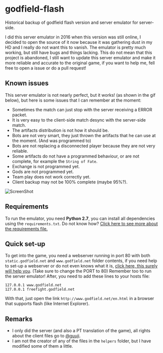 # godfield-flash
Historical backup of godfield flash version and server emulator for server-side.

I did this server emulator in 2016 when this version was still online, I decided to open the source of it now because it was gathering dust in my HD and I really do not want this to vanish. The emulator is pretty much working, but still have bugs and things lacking.
This do not mean that this project is abandoned, I still want to update this server emulator and make it more reliable and accurate to the original game, if you want to help me, fell free to open a issue or do a pull request!

## Known issues
This server emulator is not nearly perfect, but it works! (as shown in the gif below), but here is some issues that I can remember at the moment:
- Sometimes the match can just stop with the server receiving a ERROR packet.
- It is very easy to the client-side match desync with the server-side match.
- The artifacts distribution is not how it should be.
- Bots are not very smart, they just thrown the artifacts that he can use at the moment. (And was programmed to)
- Bots are not replacing a disconnected player because they are not very reliable.
- Some artifacts do not have a programmed behaviour, or are not complete, for example the `String of Fate`.
- Exchange is not programmed yet.
- Gods are not programmed yet.
- Team play does not work correctly yet.
- Client backup may not be 100% complete (maybe 95%?).

![ScreenShot](https://i.imgur.com/JjMTum8.gif)

## Requirements
To run the emulator, you need <b>Python 2.7</b>, you can install all dependencies using the `requirements.txt`. Do not know how? [Click here to see more about the requirements file.](https://pip.pypa.io/en/stable/user_guide/#id12)

## Quick set-up
To get into the game, you need a webserver running in port 80 with both `static.godfield.net` and `www.godfield.net` folder contents, if you need help to set-up a webserver or do not even knows what it is, [click here, this surely will help you](https://stackoverflow.com/questions/45584453/how-to-create-a-simple-http-webserver-in-python). (Take sure to change the PORT to 80)
Remember too to run the server emulator!
After, you need to add these lines to your hosts file:
```
127.0.0.1 www.godfield.net
127.0.0.1 freefight.godfield.net
```
With that, just open the link `http://www.godfield.net/en.html` in a browser that supports flash (like Internet Explorer).

## Remarks
- I only did the server (and also a PT translation of the game), all rights about the client files go to [@guuji](https://twitter.com/guuji).
- I am not the creator of any of the files in the `helpers` folder, but I have modified some of them a little.